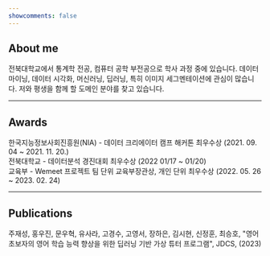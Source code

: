 ```yaml
---
showcomments: false
---
```


## About me

전북대학교에서 통계학 전공, 컴퓨터 공학 부전공으로 학사 과정 중에 있습니다. 데이터 마이닝, 데이터 시각화, 머신러닝, 딥러닝, 특히 이미지 세그멘테이션에 관심이 많습니다. 저와 평생을 함께 할 도메인 분야를 찾고 있습니다.

---

## Awards

한국지능정보사회진흥원(NIA) - 데이터 크리에이터 캠프 해커톤 최우수상 (2021. 09. 04 ~ 2021. 11. 20.)  
전북대학교 - 데이터분석 경진대회 최우수상 (2022 01/17 ~ 01/20)  
교육부 - Wemeet 프로젝트 팀 단위 교육부장관상, 개인 단위 최우수상 (2022. 05. 26 ~ 2023. 02. 24)  

---

## Publications

주재성, 홍우진, 문우혁, 유사라, 고경수, 고영서, 장하은, 김시현, 신정훈, 최승호, "영어 초보자의 영어 학습 능력 향상을 위한 딥러닝 기반 가상 튜터 프로그램", JDCS, (2023)